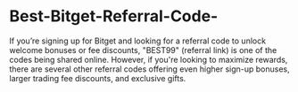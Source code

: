 # Best-Bitget-Referral-Code-
If you’re signing up for Bitget and looking for a referral code to unlock welcome bonuses or fee discounts, "BEST99" (referral link) is one of the codes being shared online. However, if you're looking to maximize rewards, there are several other referral codes offering even higher sign-up bonuses, larger trading fee discounts, and exclusive gifts.

